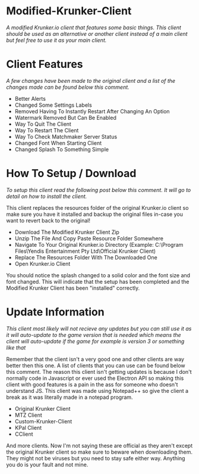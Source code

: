 # Modified-Krunker-Client
*A modified Krunker.io client that features some basic things. This client should be used as an alternative or another client instead of a main client but feel free to use it as your main client.*

# Client Features
*A few changes have been made to the original client and a list of the changes made can be found below this comment.*

- Better Alerts
- Changed Some Settings Labels
- Removed Having To Instantly Restart After Changing An Option
- Watermark Removed But Can Be Enabled
- Way To Quit The Client
- Way To Restart The Client
- Way To Check Matchmaker Server Status
- Changed Font When Starting Client
- Changed Splash To Something Simple

# How To Setup / Download
*To setup this client read the following post below this comment. It will go to detail on how to install the client.*

This client replaces the resources folder of the original Krunker.io client so make sure you have it installed and backup the original files in-case you want to revert back to the original!

- Download The Modified Krunker Client Zip
- Unzip The File And Copy Paste Resource Folder Somewhere
- Navigate To Your Original Krunker.io Directory (Example: C:\Program Files\Yendis Entertainment Pty Ltd\Official Krunker Client\)
- Replace The Resources Folder With The Downloaded One
- Open Krunker.io Client

You should notice the splash changed to a solid color and the font size and font changed. This will indicate that the setup has been completed and the Modified Krunker Client has been "installed" correctly.

# Update Information
*This client most likely will not recieve any updates but you can still use it as it will auto-update to the game version that is needed which means the client will auto-update if the game for example is version 3 or something like that*

Remember that the client isn't a very good one and other clients are way better then this one. A list of clients that you can use can be found below this comment. The reason this client isn't getting updates is because I don't normally code in Javascript or ever used the Electron API so making this client with good features is a pain in the ass for someone who doesn't understand JS. This client was made using Notepad++ so give the client a break as it was literally made in a notepad program.

- Original Krunker Client
- MTZ Client
- Custom-Krunker-Client
- KPal Client
- CClient

And more clients. Now I'm not saying these are official as they aren't except the original Krunker client so make sure to beware when downloading them. They might not be viruses but you need to stay safe either way. Anything you do is your fault and not mine.
